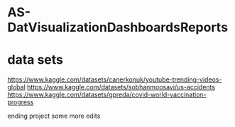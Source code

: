 # AS-DatVisualizationDashboardsReports

# data sets
https://www.kaggle.com/datasets/canerkonuk/youtube-trending-videos-global 
https://www.kaggle.com/datasets/sobhanmoosavi/us-accidents
https://www.kaggle.com/datasets/gpreda/covid-world-vaccination-progress

ending project
some more edits